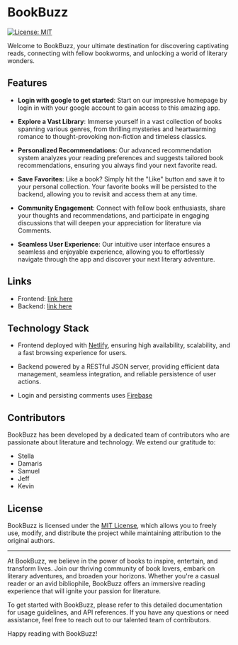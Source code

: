 # BookBuzz

[![License: MIT](https://img.shields.io/badge/License-MIT-blue.svg)](https://opensource.org/licenses/MIT)

Welcome to BookBuzz, your ultimate destination for discovering captivating reads, connecting with fellow bookworms, and unlocking a world of literary wonders.

## Features

- **Login with google to get started**: Start on our impressive homepage by login in with your google account to gain access to this amazing app.

- **Explore a Vast Library**: Immerse yourself in a vast collection of books spanning various genres, from thrilling mysteries and heartwarming romance to thought-provoking non-fiction and timeless classics.

- **Personalized Recommendations**: Our advanced recommendation system analyzes your reading preferences and suggests tailored book recommendations, ensuring you always find your next favorite read.

- **Save Favorites**: Like a book? Simply hit the "Like" button and save it to your personal collection. Your favorite books will be persisted to the backend, allowing you to revisit and access them at any time.

- **Community Engagement**: Connect with fellow book enthusiasts, share your thoughts and recommendations, and participate in engaging discussions that will deepen your appreciation for literature via Comments.

- **Seamless User Experience**: Our intuitive user interface ensures a seamless and enjoyable experience, allowing you to effortlessly navigate through the app and discover your next literary adventure.

## Links

- Frontend: [link here](https://phase-2-group-3-project.netlify.app/)
- Backend: [link here](https://my-json-server.typicode.com/Kevin-Kinyanjui/phase-2-final-project-books)

## Technology Stack

- Frontend deployed with [Netlify](https://www.netlify.com/), ensuring high availability, scalability, and a fast browsing experience for users.

- Backend powered by a RESTful JSON server, providing efficient data management, seamless integration, and reliable persistence of user actions.

- Login and persisting comments uses [Firebase](https://firebase.google.com/)

## Contributors

BookBuzz has been developed by a dedicated team of contributors who are passionate about literature and technology. We extend our gratitude to:

- Stella
- Damaris
- Samuel
- Jeff
- Kevin

## License

BookBuzz is licensed under the [MIT License](https://opensource.org/licenses/MIT), which allows you to freely use, modify, and distribute the project while maintaining attribution to the original authors.

---

At BookBuzz, we believe in the power of books to inspire, entertain, and transform lives. Join our thriving community of book lovers, embark on literary adventures, and broaden your horizons. Whether you're a casual reader or an avid bibliophile, BookBuzz offers an immersive reading experience that will ignite your passion for literature.

To get started with BookBuzz, please refer to this detailed documentation for usage guidelines, and API references. If you have any questions or need assistance, feel free to reach out to our talented team of contributors.

Happy reading with BookBuzz!

